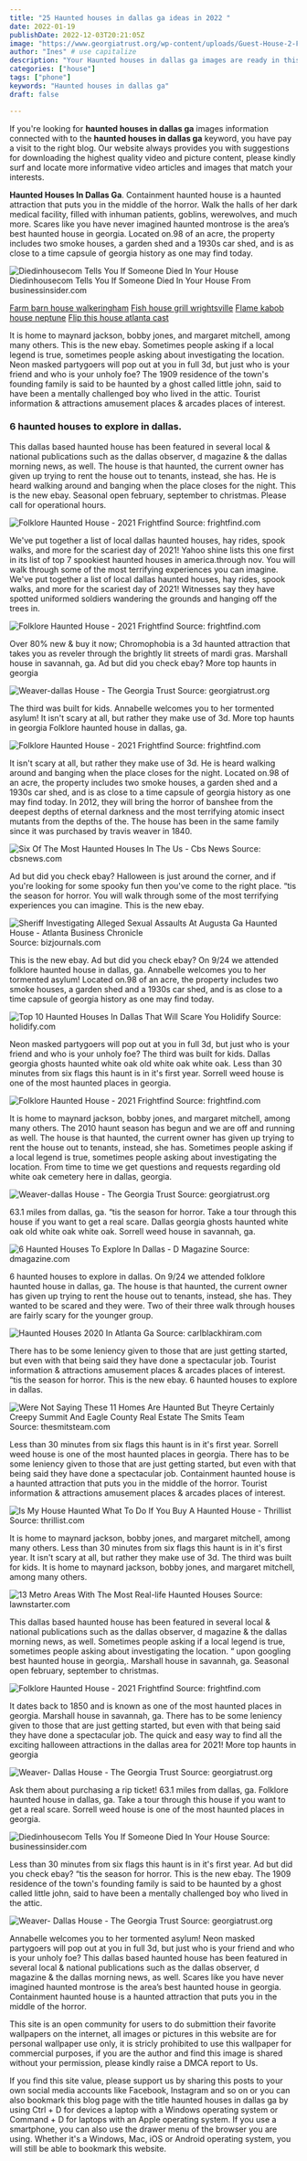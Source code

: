 ```yaml
---
title: "25 Haunted houses in dallas ga ideas in 2022 "
date: 2022-01-19
publishDate: 2022-12-03T20:21:05Z
image: "https://www.georgiatrust.org/wp-content/uploads/Guest-House-2-Facade-North-Facade.jpg"
author: "Ines" # use capitalize
description: "Your Haunted houses in dallas ga images are ready in this website. Haunted houses in dallas ga are a topic that is being searched for and liked by netizens today. You can Get the Haunted houses in dallas ga files here. Get all free vectors."
categories: ["house"]
tags: ["phone"]
keywords: "Haunted houses in dallas ga"
draft: false

---
```


If you're looking for **haunted houses in dallas ga** images information connected with to the **haunted houses in dallas ga** keyword, you have pay a visit to the right  blog.  Our website always  provides you with  suggestions  for downloading  the highest  quality video and picture  content, please kindly surf and locate more informative video articles and images  that match your interests.

**Haunted Houses In Dallas Ga**. Containment haunted house is a haunted attraction that puts you in the middle of the horror. Walk the halls of her dark medical facility, filled with inhuman patients, goblins, werewolves, and much more. Scares like you have never imagined haunted montrose is the area’s best haunted house in georgia. Located on.98 of an acre, the property includes two smoke houses, a garden shed and a 1930s car shed, and is as close to a time capsule of georgia history as one may find today.

![Diedinhousecom Tells You If Someone Died In Your House](https://i.insider.com/545263c6ecad049a7663f756?width=750&amp;format=jpeg&amp;auto=webp "Diedinhousecom Tells You If Someone Died In Your House")
Diedinhousecom Tells You If Someone Died In Your House From businessinsider.com

[Farm barn house walkeringham](/farm-barn-house-walkeringham/)
[Fish house grill wrightsville](/fish-house-grill-wrightsville/)
[Flame kabob house neptune](/flame-kabob-house-neptune/)
[Flip this house atlanta cast](/flip-this-house-atlanta-cast/)

It is home to maynard jackson, bobby jones, and margaret mitchell, among many others. This is the new ebay. Sometimes people asking if a local legend is true, sometimes people asking about investigating the location. Neon masked partygoers will pop out at you in full 3d, but just who is your friend and who is your unholy foe? The 1909 residence of the town&#039;s founding family is said to be haunted by a ghost called little john, said to have been a mentally challenged boy who lived in the attic. Tourist information &amp; attractions amusement places &amp; arcades places of interest.

### 6 haunted houses to explore in dallas.

This dallas based haunted house has been featured in several local &amp; national publications such as the dallas observer, d magazine &amp; the dallas morning news, as well. The house is that haunted, the current owner has given up trying to rent the house out to tenants, instead, she has. He is heard walking around and banging when the place closes for the night. This is the new ebay. Seasonal open february, september to christmas. Please call for operational hours.


![Folklore Haunted House - 2021 Frightfind](https://frightfind.com/wp-content/uploads/2014/10/folklore-haunted-house-georgia.jpg "Folklore Haunted House - 2021 Frightfind")
Source: frightfind.com

We&#039;ve put together a list of local dallas haunted houses, hay rides, spook walks, and more for the scariest day of 2021! Yahoo shine lists this one first in its list of top 7 spookiest haunted houses in america.through nov. You will walk through some of the most terrifying experiences you can imagine. We&#039;ve put together a list of local dallas haunted houses, hay rides, spook walks, and more for the scariest day of 2021! Witnesses say they have spotted uniformed soldiers wandering the grounds and hanging off the trees in.

![Folklore Haunted House - 2021 Frightfind](https://frightfind.com/wp-content/uploads/2014/10/folklore-haunted-house-dallas-georgia-trremulous.jpg "Folklore Haunted House - 2021 Frightfind")
Source: frightfind.com

Over 80% new &amp; buy it now; Chromophobia is a 3d haunted attraction that takes you as reveler through the brightly lit streets of mardi gras. Marshall house in savannah, ga. Ad but did you check ebay? More top haunts in georgia

![Weaver-dallas House - The Georgia Trust](https://www.georgiatrust.org/wp-content/uploads/2020-08-27-22.25.09.jpeg "Weaver-dallas House - The Georgia Trust")
Source: georgiatrust.org

The third was built for kids. Annabelle welcomes you to her tormented asylum! It isn&#039;t scary at all, but rather they make use of 3d. More top haunts in georgia Folklore haunted house in dallas, ga.

![Folklore Haunted House - 2021 Frightfind](https://frightfind.com/wp-content/uploads/2014/10/folklore-haunted-house-dallas-georgia.jpg "Folklore Haunted House - 2021 Frightfind")
Source: frightfind.com

It isn&#039;t scary at all, but rather they make use of 3d. He is heard walking around and banging when the place closes for the night. Located on.98 of an acre, the property includes two smoke houses, a garden shed and a 1930s car shed, and is as close to a time capsule of georgia history as one may find today. In 2012, they will bring the horror of banshee from the deepest depths of eternal darkness and the most terrifying atomic insect mutants from the depths of the. The house has been in the same family since it was purchased by travis weaver in 1840.

![Six Of The Most Haunted Houses In The Us - Cbs News](https://cbsnews1.cbsistatic.com/hub/i/2013/10/18/b8589517-4783-11e3-a5af-047d7b15b92e/Villisca_Ax_Murder_House_1.jpg "Six Of The Most Haunted Houses In The Us - Cbs News")
Source: cbsnews.com

Ad but did you check ebay? Halloween is just around the corner, and if you&#039;re looking for some spooky fun then you&#039;ve come to the right place. “tis the season for horror. You will walk through some of the most terrifying experiences you can imagine. This is the new ebay.

![Sheriff Investigating Alleged Sexual Assaults At Augusta Ga Haunted House - Atlanta Business Chronicle](https://media.bizj.us/view/img/4236471/haunted-house*1200xx2400-1350-0-165.jpg "Sheriff Investigating Alleged Sexual Assaults At Augusta Ga Haunted House - Atlanta Business Chronicle")
Source: bizjournals.com

This is the new ebay. Ad but did you check ebay? On 9/24 we attended folklore haunted house in dallas, ga. Annabelle welcomes you to her tormented asylum! Located on.98 of an acre, the property includes two smoke houses, a garden shed and a 1930s car shed, and is as close to a time capsule of georgia history as one may find today.

![Top 10 Haunted Houses In Dallas That Will Scare You Holidify](https://www.holidify.com/images/cmsuploads/compressed/cov_20201222152333.jpg "Top 10 Haunted Houses In Dallas That Will Scare You Holidify")
Source: holidify.com

Neon masked partygoers will pop out at you in full 3d, but just who is your friend and who is your unholy foe? The third was built for kids. Dallas georgia ghosts haunted white oak old white oak white oak. Less than 30 minutes from six flags this haunt is in it&#039;s first year. Sorrell weed house is one of the most haunted places in georgia.

![Folklore Haunted House - 2021 Frightfind](https://frightfind.com/wp-content/themes/Directory/images/tmp/1568080257_folklore-haunted-house.jpg "Folklore Haunted House - 2021 Frightfind")
Source: frightfind.com

It is home to maynard jackson, bobby jones, and margaret mitchell, among many others. The 2010 haunt season has begun and we are off and running as well. The house is that haunted, the current owner has given up trying to rent the house out to tenants, instead, she has. Sometimes people asking if a local legend is true, sometimes people asking about investigating the location. From time to time we get questions and requests regarding old white oak cemetery here in dallas, georgia.

![Weaver-dallas House - The Georgia Trust](https://www.georgiatrust.org/wp-content/uploads/Guest-House-1-SE-facade-1.jpg "Weaver-dallas House - The Georgia Trust")
Source: georgiatrust.org

63.1 miles from dallas, ga. “tis the season for horror. Take a tour through this house if you want to get a real scare. Dallas georgia ghosts haunted white oak old white oak white oak. Sorrell weed house in savannah, ga.

![6 Haunted Houses To Explore In Dallas - D Magazine](https://assets.dmagstatic.com/wp-content/uploads/media/4/haunted_house_2.jpg "6 Haunted Houses To Explore In Dallas - D Magazine")
Source: dmagazine.com

6 haunted houses to explore in dallas. On 9/24 we attended folklore haunted house in dallas, ga. The house is that haunted, the current owner has given up trying to rent the house out to tenants, instead, she has. They wanted to be scared and they were. Two of their three walk through houses are fairly scary for the younger group.

![Haunted Houses 2020 In Atlanta Ga](https://di-uploads-pod2.dealerinspire.com/carlblackautosuperstore/uploads/2020/10/an-old-broken-down-and-decrepit-manor-haunted-house-framed-by-a-giant-bright-white-full-moon-for-the-Halloween-season_b.jpg "Haunted Houses 2020 In Atlanta Ga")
Source: carlblackhiram.com

There has to be some leniency given to those that are just getting started, but even with that being said they have done a spectacular job. Tourist information &amp; attractions amusement places &amp; arcades places of interest. “tis the season for horror. This is the new ebay. 6 haunted houses to explore in dallas.

![Were Not Saying These 11 Homes Are Haunted But Theyre Certainly Creepy Summit And Eagle County Real Estate The Smits Team](https://www.thesmitsteam.com/files/2018/10/082e090c6ce20fda04767d62da3b115a.jpg "Were Not Saying These 11 Homes Are Haunted But Theyre Certainly Creepy Summit And Eagle County Real Estate The Smits Team")
Source: thesmitsteam.com

Less than 30 minutes from six flags this haunt is in it&#039;s first year. Sorrell weed house is one of the most haunted places in georgia. There has to be some leniency given to those that are just getting started, but even with that being said they have done a spectacular job. Containment haunted house is a haunted attraction that puts you in the middle of the horror. Tourist information &amp; attractions amusement places &amp; arcades places of interest.

![Is My House Haunted What To Do If You Buy A Haunted House - Thrillist](https://assets3.thrillist.com/v1/image/2713920/1200x630/flatten;crop_down;webp=auto;jpeg_quality=70 "Is My House Haunted What To Do If You Buy A Haunted House - Thrillist")
Source: thrillist.com

It is home to maynard jackson, bobby jones, and margaret mitchell, among many others. Less than 30 minutes from six flags this haunt is in it&#039;s first year. It isn&#039;t scary at all, but rather they make use of 3d. The third was built for kids. It is home to maynard jackson, bobby jones, and margaret mitchell, among many others.

![13 Metro Areas With The Most Real-life Haunted Houses](https://www.lawnstarter.com/blog/wp-content/uploads/2016/10/haunted-house.jpg "13 Metro Areas With The Most Real-life Haunted Houses")
Source: lawnstarter.com

This dallas based haunted house has been featured in several local &amp; national publications such as the dallas observer, d magazine &amp; the dallas morning news, as well. Sometimes people asking if a local legend is true, sometimes people asking about investigating the location. “ upon googling best haunted house in georgia,. Marshall house in savannah, ga. Seasonal open february, september to christmas.

![Folklore Haunted House - 2021 Frightfind](https://frightfind.com/wp-content/uploads/2014/10/folklore-haunted-house-my-bloody-valentine-georgia.jpg "Folklore Haunted House - 2021 Frightfind")
Source: frightfind.com

It dates back to 1850 and is known as one of the most haunted places in georgia. Marshall house in savannah, ga. There has to be some leniency given to those that are just getting started, but even with that being said they have done a spectacular job. The quick and easy way to find all the exciting halloween attractions in the dallas area for 2021! More top haunts in georgia

![Weaver- Dallas House - The Georgia Trust](https://www.georgiatrust.org/wp-content/uploads/Thomaston-Weaver-Dallas-House-Exterior.jpg "Weaver- Dallas House - The Georgia Trust")
Source: georgiatrust.org

Ask them about purchasing a rip ticket! 63.1 miles from dallas, ga. Folklore haunted house in dallas, ga. Take a tour through this house if you want to get a real scare. Sorrell weed house is one of the most haunted places in georgia.

![Diedinhousecom Tells You If Someone Died In Your House](https://i.insider.com/545263c6ecad049a7663f756?width=750&amp;format=jpeg&amp;auto=webp "Diedinhousecom Tells You If Someone Died In Your House")
Source: businessinsider.com

Less than 30 minutes from six flags this haunt is in it&#039;s first year. Ad but did you check ebay? “tis the season for horror. This is the new ebay. The 1909 residence of the town&#039;s founding family is said to be haunted by a ghost called little john, said to have been a mentally challenged boy who lived in the attic.

![Weaver- Dallas House - The Georgia Trust](https://www.georgiatrust.org/wp-content/uploads/Guest-House-2-Facade-North-Facade.jpg "Weaver- Dallas House - The Georgia Trust")
Source: georgiatrust.org

Annabelle welcomes you to her tormented asylum! Neon masked partygoers will pop out at you in full 3d, but just who is your friend and who is your unholy foe? This dallas based haunted house has been featured in several local &amp; national publications such as the dallas observer, d magazine &amp; the dallas morning news, as well. Scares like you have never imagined haunted montrose is the area’s best haunted house in georgia. Containment haunted house is a haunted attraction that puts you in the middle of the horror.

This site is an open community for users to do submittion their favorite wallpapers on the internet, all images or pictures in this website are for personal wallpaper use only, it is stricly prohibited to use this wallpaper for commercial purposes, if you are the author and find this image is shared without your permission, please kindly raise a DMCA report to Us.

If you find this site value, please support us by sharing this posts to your own social media accounts like Facebook, Instagram and so on or you can also bookmark this blog page with the title haunted houses in dallas ga by using Ctrl + D for devices a laptop with a Windows operating system or Command + D for laptops with an Apple operating system. If you use a smartphone, you can also use the drawer menu of the browser you are using. Whether it's a Windows, Mac, iOS or Android operating system, you will still be able to bookmark this website.

